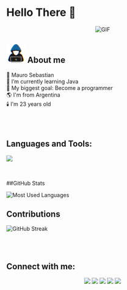 # Hello There 👋

<div style="text-align: center;">
  <img height="300" width="400" alt="GIF" src="https://media.giphy.com/media/SWoSkN6DxTszqIKEqv/giphy.gif">
</div>





## <picture><img src = "https://github.com/0xAbdulKhalid/0xAbdulKhalid/raw/main/assets/mdImages/about_me.gif" width = 50px></picture> **About me**




🚀 Mauro Sebastian  
🌱 I’m currently learning Java  
🥅 My biggest goal: Become a programmer  
🌎 I'm from Argentina  
🕯️ I'm 23 years old  

<br />   
<br />   

## Languages and Tools:

<p align="left">
    <a href="https://skillicons.dev"><img src="https://skillicons.dev/icons?i=java,c,cs,dotnet,spring,python,godot,idea,vscode,visualstudio,html,css,bootstrap,git,github" /></a>
</p>

<br />   

##GitHub Stats

<!--![GitHub Stats](https://github-readme-stats.vercel.app/api?username=MSCV2607&show_icons=true&theme=dark&count_private=true)-->

![Most Used Languages](https://github-readme-stats.vercel.app/api/top-langs/?username=MSCV2607&layout=compact&theme=dark)

## Contributions
![GitHub Streak](https://github-readme-streak-stats.herokuapp.com/?user=MSCV2607&theme=dark)

<br />   
<br />   

## Connect with me:

<p align="center">
    <a href="https://www.linkedin.com/in/mauro-sebastian-camors-vecchietti-110807250/" target="_blank"><img src="https://img.icons8.com/fluent/48/000000/linkedin.png"/></a>
    <a href="https://x.com/MSCVecchietti?t=HwOBP6lHOt0FIa5CtUkn1g&s=08" target="_blank"><img src="https://img.icons8.com/fluent/48/000000/twitter.png"/></a>
    <a href="https://www.instagram.com/mauroseba_vecchietti/" target="_blank"><img src="https://img.icons8.com/fluent/48/000000/instagram-new.png"/></a>
    <a href="mailto:maurosebavecc@gmail.com" target="_blank"><img src="https://img.icons8.com/fluent/48/000000/gmail.png"/></a>
    <a href="https://www.facebook.com/maurosebastian.camorsvecchietti?mibextid=ZbWKwL" target="_blank"><img src="https://img.icons8.com/fluent/48/000000/facebook-new.png"/></a>
</p>
